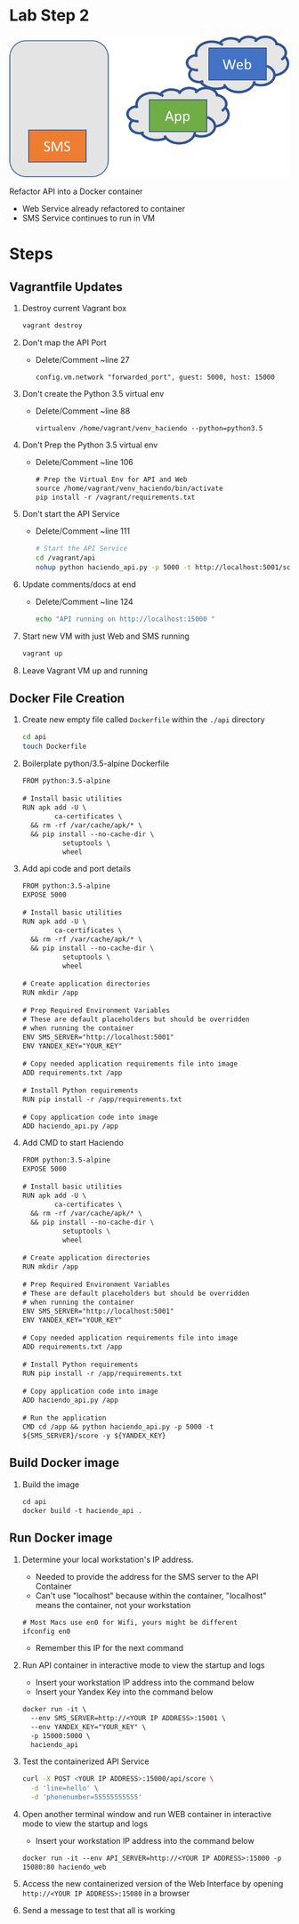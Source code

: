 # Lab Step 2

![](refactor2.png)

Refactor API into a Docker container

* Web Service already refactored to container 
* SMS Service continues to run in VM

# Steps 

## Vagrantfile Updates 

1. Destroy current Vagrant box 

    ```bash
    vagrant destroy
    ```

1. Don't map the API Port
    * Delete/Comment ~line 27
    
        ```
        config.vm.network "forwarded_port", guest: 5000, host: 15000
        ```

1. Don't create the Python 3.5 virtual env

    * Delete/Comment ~line 88
    
        ```
        virtualenv /home/vagrant/venv_haciendo --python=python3.5
        ```

1. Don't Prep the Python 3.5 virtual env

    * Delete/Comment ~line 106
    
        ```
        # Prep the Virtual Env for API and Web
        source /home/vagrant/venv_haciendo/bin/activate
        pip install -r /vagrant/requirements.txt        
        ```

1. Don't start the API Service
    * Delete/Comment ~line 111
        
        ```bash
        # Start the API Service
        cd /vagrant/api
        nohup python haciendo_api.py -p 5000 -t http://localhost:5001/score -y ${YANDEX_KEY} > api_log.log 2>&1 &
        ```
        
1. Update comments/docs at end
    * Delete/Comment ~line 124
    
        ```bash
        echo "API running on http://localhost:15000 "
        ```

1. Start new VM with just Web and SMS running
        
    ```bash
    vagrant up 
    ```            
        
1. Leave Vagrant VM up and running
         
## Docker File Creation 

1. Create new empty file called `Dockerfile` within the `./api` directory 

    ```bash
    cd api
    touch Dockerfile
    ```

1. Boilerplate python/3.5-alpine Dockerfile 

    ```
    FROM python:3.5-alpine
    
    # Install basic utilities
    RUN apk add -U \
            ca-certificates \
      && rm -rf /var/cache/apk/* \
      && pip install --no-cache-dir \
              setuptools \
              wheel    
    ```
    
1. Add api code and port details
  
    ```
    FROM python:3.5-alpine
    EXPOSE 5000
    
    # Install basic utilities
    RUN apk add -U \
            ca-certificates \
      && rm -rf /var/cache/apk/* \
      && pip install --no-cache-dir \
              setuptools \
              wheel   
              
    # Create application directories
    RUN mkdir /app          
    
    # Prep Required Environment Variables
    # These are default placeholders but should be overridden
    # when running the container
    ENV SMS_SERVER="http://localhost:5001"
    ENV YANDEX_KEY="YOUR_KEY"
    
    # Copy needed application requirements file into image
    ADD requirements.txt /app
    
    # Install Python requirements
    RUN pip install -r /app/requirements.txt
    
    # Copy application code into image
    ADD haciendo_api.py /app    
    ```
    
1. Add CMD to start Haciendo
    
    ```
    FROM python:3.5-alpine
    EXPOSE 5000
    
    # Install basic utilities
    RUN apk add -U \
            ca-certificates \
      && rm -rf /var/cache/apk/* \
      && pip install --no-cache-dir \
              setuptools \
              wheel   
              
    # Create application directories
    RUN mkdir /app          
    
    # Prep Required Environment Variables
    # These are default placeholders but should be overridden
    # when running the container
    ENV SMS_SERVER="http://localhost:5001"
    ENV YANDEX_KEY="YOUR_KEY"
    
    # Copy needed application requirements file into image
    ADD requirements.txt /app
    
    # Install Python requirements
    RUN pip install -r /app/requirements.txt
    
    # Copy application code into image
    ADD haciendo_api.py /app 
    
    # Run the application
    CMD cd /app && python haciendo_api.py -p 5000 -t ${SMS_SERVER}/score -y ${YANDEX_KEY}         
    ```        

## Build Docker image

1. Build the image

    ```
    cd api
    docker build -t haciendo_api . 
    ```

## Run Docker image

1. Determine your local workstation's IP address.  
    * Needed to provide the address for the SMS server to the API Container
    * Can't use "localhost" because within the container, "localhost" means the container, not your workstation
    
    ```
    # Most Macs use en0 for Wifi, yours might be different
    ifconfig en0
    ```
    
    * Remember this IP for the next command
    
1. Run API container in interactive mode to view the startup and logs
    * Insert your workstation IP address into the command below
    * Insert your Yandex Key into the command below

    ```
    docker run -it \
      --env SMS_SERVER=http://<YOUR IP ADDRESS>:15001 \
      --env YANDEX_KEY="YOUR_KEY" \
      -p 15000:5000 \
      haciendo_api 
    ```

1.  Test the containerized API Service

    ```bash
    curl -X POST <YOUR IP ADDRESS>:15000/api/score \
      -d 'line=hello' \
      -d 'phonenumber=55555555555'
    ```

1. Open another terminal window and run WEB container in interactive mode to view the startup and logs
    * Insert your workstation IP address into the command below

    ```
    docker run -it --env API_SERVER=http://<YOUR IP ADDRESS>:15000 -p 15080:80 haciendo_web 
    ```
        
1. Access the new containerized version of the Web Interface by opening `http://<YOUR IP ADDRESS>:15080` in a browser

1. Send a message to test that all is working

